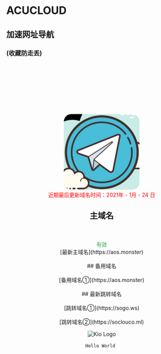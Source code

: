 # ACUCLOUD
## 加速网址导航
### (收藏防走丢)

<br />
<br />

<html>
<head>
    <title>JcMan</title>
    <style type="text/css">
    .image2{
        margin-top: 100px; 
        width:200px; 
        height:200px; 
        border-radius:20px; 
    }
    </style>
</head>
<body>
<center>
<img class="image2" src="/ssrlogo.jpg"/> 
</center>
</body>
</html>

<center><font color="#FF0000">近期最后更新域名时间：2021年 - 1月 - 24 日</font><center/>

## 主域名
<br />
<br />
<center><font color="#3D9F49">有效</font><center/> [最新主域名](https://aos.monster) 
<br />
<br />
## 备用域名
<br />
<br />
[备用域名①](https://aos.monster)
<br />
<br />
## 最新跳转域名
<br />
<br />
[跳转域名①](https://sogo.ws)   
<br />
<br />
[跳转域名②](https://soclouco.ml)
 
 ![Kio Logo](https://acucloud.github.io/99836.jpg)
 ```java
 Hello World 
 ```
